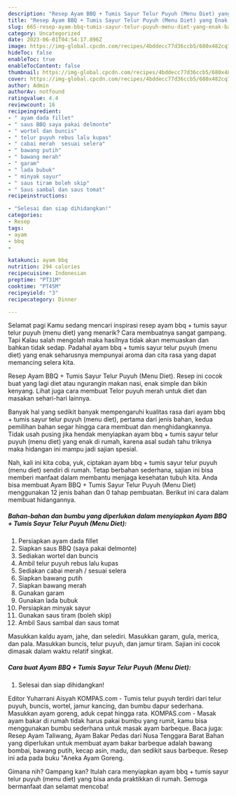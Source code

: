 ```yaml
---
description: "Resep Ayam BBQ + Tumis Sayur Telur Puyuh (Menu Diet) yang Enak Banget"
title: "Resep Ayam BBQ + Tumis Sayur Telur Puyuh (Menu Diet) yang Enak Banget"
slug: 665-resep-ayam-bbq-tumis-sayur-telur-puyuh-menu-diet-yang-enak-banget
category: Uncategorized
date: 2023-06-01T04:54:17.896Z
image: https://img-global.cpcdn.com/recipes/4bddecc77d36ccb5/680x482cq70/ayam-bbq-tumis-sayur-telur-puyuh-menu-diet-foto-resep-utama.jpg
hideToc: false
enableToc: true
enableTocContent: false
thumbnail: https://img-global.cpcdn.com/recipes/4bddecc77d36ccb5/680x482cq70/ayam-bbq-tumis-sayur-telur-puyuh-menu-diet-foto-resep-utama.jpg
cover: https://img-global.cpcdn.com/recipes/4bddecc77d36ccb5/680x482cq70/ayam-bbq-tumis-sayur-telur-puyuh-menu-diet-foto-resep-utama.jpg
author: Admin
authorAv: notfound
ratingvalue: 4.4
reviewcount: 16
recipeingredient:
- " ayam dada fillet"
- " saus BBQ saya pakai delmonte"
- " wortel dan buncis"
- " telur puyuh rebus lalu kupas"
- " cabai merah  sesuai selera"
- " bawang putih"
- " bawang merah"
- " garam"
- " lada bubuk"
- " minyak sayur"
- " saus tiram boleh skip"
- " Saus sambal dan saus tomat"
recipeinstructions:

- "Selesai dan siap dihidangkan!"
categories:
- Resep
tags:
- ayam
- bbq
- 

katakunci: ayam bbq  
nutrition: 294 calories
recipecuisine: Indonesian
preptime: "PT31M"
cooktime: "PT45M"
recipeyield: "3"
recipecategory: Dinner

---
```



Selamat pagi Kamu sedang mencari inspirasi resep ayam bbq + tumis sayur telur puyuh (menu diet) yang menarik? Cara membuatnya sangat gampang. Tapi Kalau salah mengolah maka hasilnya tidak akan memuaskan dan bahkan tidak sedap. Padahal ayam bbq + tumis sayur telur puyuh (menu diet) yang enak seharusnya mempunyai aroma dan cita rasa yang dapat memancing selera kita.


Resep Ayam BBQ + Tumis Sayur Telur Puyuh (Menu Diet). Resep ini cocok buat yang lagi diet atau ngurangin makan nasi, enak simple dan bikin kenyang. Lihat juga cara membuat Telor puyuh merah untuk diet dan masakan sehari-hari lainnya.

Banyak hal yang sedikit banyak mempengaruhi kualitas rasa dari ayam bbq + tumis sayur telur puyuh (menu diet), pertama dari jenis bahan, kedua pemilihan bahan segar hingga cara membuat dan menghidangkannya. Tidak usah pusing jika hendak menyiapkan ayam bbq + tumis sayur telur puyuh (menu diet) yang enak di rumah, karena asal sudah tahu triknya maka hidangan ini mampu jadi sajian spesial.


Nah, kali ini kita coba, yuk, ciptakan ayam bbq + tumis sayur telur puyuh (menu diet) sendiri di rumah. Tetap berbahan sederhana, sajian ini bisa memberi manfaat dalam membantu menjaga kesehatan tubuh kita. Anda bisa membuat Ayam BBQ + Tumis Sayur Telur Puyuh (Menu Diet) menggunakan 12 jenis bahan dan 0 tahap pembuatan. Berikut ini cara dalam membuat hidangannya.

<!--inarticleads1-->

##### Bahan-bahan dan bumbu yang diperlukan dalam menyiapkan Ayam BBQ + Tumis Sayur Telur Puyuh (Menu Diet):

1. Persiapkan  ayam dada fillet
1. Siapkan  saus BBQ (saya pakai delmonte)
1. Sediakan  wortel dan buncis
1. Ambil  telur puyuh rebus lalu kupas
1. Sediakan  cabai merah / sesuai selera
1. Siapkan  bawang putih
1. Siapkan  bawang merah
1. Gunakan  garam
1. Gunakan  lada bubuk
1. Persiapkan  minyak sayur
1. Gunakan  saus tiram (boleh skip)
1. Ambil  Saus sambal dan saus tomat


Masukkan kaldu ayam, jahe, dan selediri. Masukkan garam, gula, merica, dan pala. Masukkan buncis, telur puyuh, dan jamur tiram. Sajian ini cocok dimasak dalam waktu relatif singkat. 

<!--inarticleads2-->

##### Cara buat Ayam BBQ + Tumis Sayur Telur Puyuh (Menu Diet):


1. Selesai dan siap dihidangkan!

Editor Yuharrani Aisyah KOMPAS.com - Tumis telur puyuh terdiri dari telur puyuh, buncis, wortel, jamur kancing, dan bumbu dapur sederhana. Masukkan ayam goreng, aduk cepat hingga rata. KOMPAS.com - Masak ayam bakar di rumah tidak harus pakai bumbu yang rumit, kamu bisa menggunakan bumbu sederhana untuk masak ayam barbeque. Baca juga: Resep Ayam Taliwang, Ayam Bakar Pedas dari Nusa Tenggara Barat Bahan yang diperlukan untuk membuat ayam bakar barbeque adalah bawang bombai, bawang putih, kecap asin, madu, dan sedikit saus barbeque. Resep ini ada pada buku &#34;Aneka Ayam Goreng. 

Gimana nih? Gampang kan? Itulah cara menyiapkan ayam bbq + tumis sayur telur puyuh (menu diet) yang bisa anda praktikkan di rumah. Semoga bermanfaat dan selamat mencoba!
